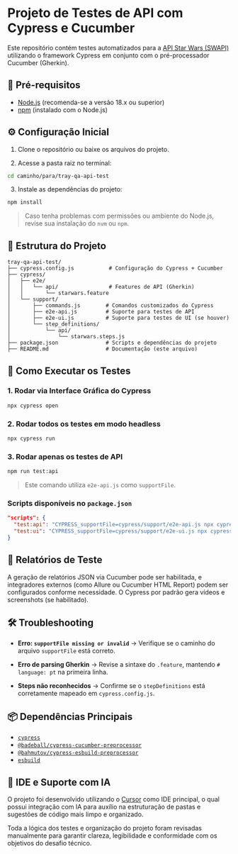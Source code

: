 # Projeto de Testes de API com Cypress e Cucumber

Este repositório contém testes automatizados para a [API Star Wars (SWAPI)](https://swapi.py4e.com) utilizando o framework Cypress em conjunto com o pré-processador Cucumber (Gherkin).

## 🚀 Pré-requisitos

- [Node.js](https://nodejs.org/) (recomenda-se a versão 18.x ou superior)
- [npm](https://www.npmjs.com/) (instalado com o Node.js)

## ⚙️ Configuração Inicial

1. Clone o repositório ou baixe os arquivos do projeto.

2. Acesse a pasta raiz no terminal:

```bash
cd caminho/para/tray-qa-api-test
```

3. Instale as dependências do projeto:

```bash
npm install
```

> Caso tenha problemas com permissões ou ambiente do Node.js, revise sua instalação do `nvm` ou `npm`.

## 📁 Estrutura do Projeto

```
tray-qa-api-test/
├── cypress.config.js           # Configuração do Cypress + Cucumber
├── cypress/
│   ├── e2e/
│   │   └── api/                # Features de API (Gherkin)
│   │       └── starwars.feature
│   └── support/
│       ├── commands.js        # Comandos customizados do Cypress
│       ├── e2e-api.js         # Suporte para testes de API
│       ├── e2e-ui.js          # Suporte para testes de UI (se houver)
│       └── step_definitions/
│           └── api/
│               └── starwars.steps.js
├── package.json               # Scripts e dependências do projeto
├── README.md                  # Documentação (este arquivo)
```

## 🧪 Como Executar os Testes

### 1. Rodar via Interface Gráfica do Cypress

```bash
npx cypress open
```

### 2. Rodar todos os testes em modo headless

```bash
npx cypress run
```

### 3. Rodar apenas os testes de API

```bash
npm run test:api
```

> Este comando utiliza `e2e-api.js` como `supportFile`.

### Scripts disponíveis no `package.json`

```json
"scripts": {
  "test:api": "CYPRESS_supportFile=cypress/support/e2e-api.js npx cypress run --env tipo=api",
  "test:ui": "CYPRESS_supportFile=cypress/support/e2e-ui.js npx cypress run --env tipo=ui"
}
```

## 🧾 Relatórios de Teste

A geração de relatórios JSON via Cucumber pode ser habilitada, e integradores externos (como Allure ou Cucumber HTML Report) podem ser configurados conforme necessidade. O Cypress por padrão gera vídeos e screenshots (se habilitado).

## 🛠️ Troubleshooting

- **Erro: `supportFile missing or invalid`**
  → Verifique se o caminho do arquivo `supportFile` está correto.

- **Erro de parsing Gherkin**
  → Revise a sintaxe do `.feature`, mantendo `# language: pt` na primeira linha.

- **Steps não reconhecidos**
  → Confirme se o `stepDefinitions` está corretamente mapeado em `cypress.config.js`.

## 📦 Dependências Principais

- [`cypress`](https://www.npmjs.com/package/cypress)
- [`@badeball/cypress-cucumber-preprocessor`](https://github.com/badeball/cypress-cucumber-preprocessor)
- [`@bahmutov/cypress-esbuild-preprocessor`](https://www.npmjs.com/package/@bahmutov/cypress-esbuild-preprocessor)
- [`esbuild`](https://esbuild.github.io/)

## 🧠 IDE e Suporte com IA

O projeto foi desenvolvido utilizando o [Cursor](https://www.cursor.sh/) como IDE principal, o qual possui integração com IA para auxílio na estruturação de pastas e sugestões de código mais limpo e organizado.

Toda a lógica dos testes e organização do projeto foram revisadas manualmente para garantir clareza, legibilidade e conformidade com os objetivos do desafio técnico.
